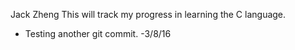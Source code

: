 Jack Zheng 
This will track my progress in learning the C language. 

- Testing another git commit. -3/8/16
